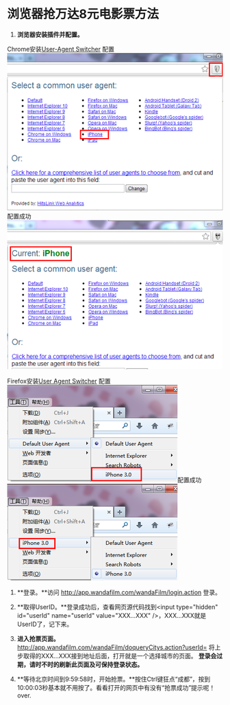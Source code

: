 # 浏览器抢万达8元电影票方法

1. **浏览器安装插件并配置。**

Chrome安装[User-Agent Switcher](https://chrome.google.com/webstore/detail/user-agent-switcher/lkmofgnohbedopheiphabfhfjgkhfcgf?hl=zh-CN)
配置![screenshots](https://github.com/klaus01/Wanda8/raw/master/res/c1.png)配置成功![screenshots](https://github.com/klaus01/Wanda8/raw/master/res/c2.png)

Firefox安装[User Agent Switcher](https://addons.mozilla.org/zh-CN/firefox/addon/user-agent-switcher/)
配置![screenshots](https://github.com/klaus01/Wanda8/raw/master/res/f1.png)配置成功![screenshots](https://github.com/klaus01/Wanda8/raw/master/res/f2.png)

1. **登录。**访问 http://app.wandafilm.com/wandaFilm/login.action 登录。

1. **取得UserID。**登录成功后，查看网页源代码找到\<input type="hidden" id="userId" name="userId" value="XXX...XXX" /\>，XXX...XXX就是UserID了，记下来。

1. **进入抢票页面。** http://app.wandafilm.com/wandaFilm/doqueryCitys.action?userId= 将上步取得的XXX...XXX接到地址后面，打开就是一个选择城市的页面。
**登录会过期，请时不时的刷新此页面及可保持登录状态。**

1. **等待北京时间到9:59:58时，开始抢票。**按住Ctrl键狂点“成都”，按到10:00:03秒基本就不用按了。看看打开的网页中有没有“抢票成功”提示呢！over.
